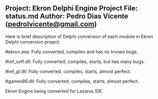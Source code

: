 ##
Project: Ekron Delphi Engine Project
File: status.md
Author: Pedro Dias Vicente (pedrolvicente@gmail.com)
------------------------------------------------------------

Here is brief description of Delphi conversion of 
each module in Ekron Delphi conversion project.

#ekron.exe:
Fully converted, compiles and has no known bugs.

#ref_soft.dll:
Fully converted, compiles, starts, but has many bugs.

#ref_gl.dll:
Fully converted, compiles, starts, almost perfect.

#gamex86.dll:
Fully converted, compiles, starts, almost perfect.

Ekron Engine being converted for Lazarus IDE.
